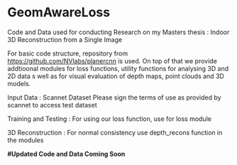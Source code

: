# GeomAwareLoss
Code and Data used for conducting Research on my Masters thesis : Indoor 3D Reconstruction from a Single Image

For basic code structure, repository from https://github.com/NVlabs/planercnn is used. On top of that we provide addtioonal modules for loss functions, utility functions for analysing 3D and 2D data s well as for visual evaluation of depth maps, point clouds and 3D models.

Input Data : Scannet Dataset Please sign the terms of use as provided by scannet to access test dataset

Training and Testing : For using our loss function, use for loss module

3D Reconstruction : For normal consistency use depth_recons function in the modules 

**#Updated Code and Data Coming Soon**
